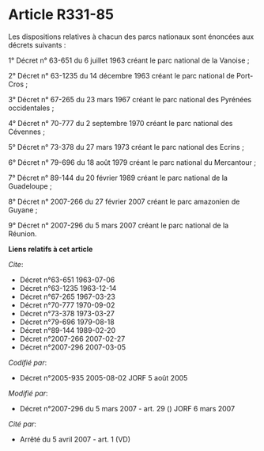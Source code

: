 # Article R331-85

Les dispositions relatives à chacun des parcs nationaux sont énoncées aux décrets suivants :

1° Décret n° 63-651 du 6 juillet 1963 créant le parc national de la Vanoise ;

2° Décret n° 63-1235 du 14 décembre 1963 créant le parc national de Port-Cros ;

3° Décret n° 67-265 du 23 mars 1967 créant le parc national des Pyrénées occidentales ;

4° Décret n° 70-777 du 2 septembre 1970 créant le parc national des Cévennes ;

5° Décret n° 73-378 du 27 mars 1973 créant le parc national des Ecrins ;

6° Décret n° 79-696 du 18 août 1979 créant le parc national du Mercantour ;

7° Décret n° 89-144 du 20 février 1989 créant le parc national de la Guadeloupe ;

8° Décret n° 2007-266 du 27 février 2007 créant le parc amazonien de Guyane ;

9° Décret n° 2007-296 du 5 mars 2007 créant le parc national de la Réunion.

**Liens relatifs à cet article**

_Cite_:

  - Décret n°63-651 1963-07-06
  - Décret n°63-1235 1963-12-14
  - Décret n°67-265 1967-03-23
  - Décret n°70-777 1970-09-02
  - Décret n°73-378 1973-03-27
  - Décret n°79-696 1979-08-18
  - Décret n°89-144 1989-02-20
  - Décret n°2007-266 2007-02-27
  - Décret n°2007-296 2007-03-05

_Codifié par_:

  - Décret n°2005-935 2005-08-02 JORF 5 août 2005

_Modifié par_:

  - Décret n°2007-296 du 5 mars 2007 - art. 29 () JORF 6 mars 2007

_Cité par_:

  - Arrêté du 5 avril 2007 - art. 1 (VD)
